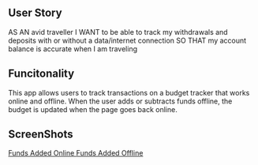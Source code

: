 ## User Story
AS AN avid traveller
I WANT to be able to track my withdrawals and deposits with or without a data/internet connection
SO THAT my account balance is accurate when I am traveling

## Funcitonality
This app allows users to track transactions on a budget tracker that works online and offline. When the user adds or subtracts funds offline, the budget is updated when the page goes back online. 

## ScreenShots
[Funds Added Online ](screenshots/onlinefunds.png)
[Funds Added Offline](screenshots/offlinefunds.png)